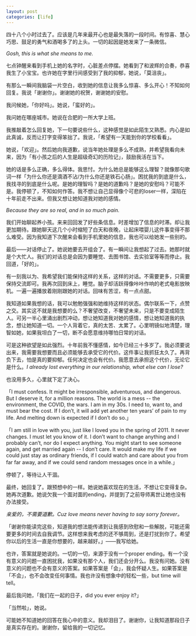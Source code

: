 ```yaml
---
layout: post
categories: [life]
---
```


四十八个小时过去了。应该是几年来最开心也是最失落的一段时间。有惊喜、慧心巧思、鼓足的勇气和酒喝多了的上头。一切的起因是她发来了一条微信。

_Gosh, this is what she means to me._

七点钟醒来看到手机上她的名字时，心脏差点停摆。她看到了和波辉的合奏，恭喜我生了小宝宝。也许她在字里行间感受到了我的抑郁，她说，「莫沮丧」。

有那么一瞬间我脑袋一片空白，收到她的信息让我多么惊喜、多么开心！不知如何回复。我说「谢谢你」。谢谢她的祝贺，谢谢她的安慰。

我问候她，「你好吗」。她说，「蛮好的」。

我问她在哪座城市。她说在合肥的一所大学上班。

我推敲着怎么回复她，下一句要说些什么，这种感觉是如此陌生又熟悉。内心是如此真诚，反而让打字变得笨拙了。我说，「希望有一天能到你的学校看看」。

她说，「欢迎」。然后她向我道歉，说当年她处理是多么不成熟，并希望我看向未来，因为「有小孩之后的人生是超级奇幻的历险记」，鼓励我活在当下。

她的话是多么正确，多么得体。我思忖。为什么她总是能够这么理智？就像那句歌词一样「为什么你还是滴酒不沾/为什么你还是铁石心肠」。困扰我的到底是什么，我找寻的到底是什么呢。是她的理智吗？是她的道歉吗？是她的安慰吗？可能不是。我停顿了，不知如何作答。我不想让自己显得像个可悲的loser一样，深陷在十年前走不出来。但我又想让她知道我对她的感情。

_Because they are so real, and in so much pain._

我们开始聊起养小孩。来来回回发了好些条信息。时差增加了信息的时滞。却让我更加期待。跟她聊天这几个小时缩短了白天和夜晚，让起床喂婴儿这件事变得不那么难受。因为我知道下次醒来会看到手机里她的信息，我也可以给她发一些别的。

最后——对话停止了。她说她要去开组会了。有一瞬间让我想起了过去。她那时就是个大忙人。我们的对话总是会因为要睡觉、去图书馆、去实验室等等而停止。我回道，「好的」。

有一刻我以为、我希望我们能保持这样的关系，这样的对话。不需要更多，只需要保持交流即可。我再次回到床上，睡觉。脑子却活跃得像咔咔作响的老式电影放映机。一遍一遍播放着刚刚跟她的对话。回味有苦涩，有一点点甜。

我知道如果我想的话，我可以勉勉强强和她维持这样的状态。偶尔联系一下，点赞之交。其实这不就是我想要的么？不奢望改变，不奢望未来，只是不要变成陌生人。可另一半心里涌出剧烈冲动，想让她知道我对她的感情，想让她知道我的执念，想让她知道一切。一个人背着它，真的太苦、太累了。心里明镜似地清楚，理智如她，如果我坦白了一切，断不会愿意维持哪怕日常的对话。

可是这种欲望是如此强烈。十年前我不懂感情，如今已经三十多岁了。我必须要说出来，我需要我想要而且必须能够去承受它的代价。这件事让我抓狂太久了。再背负下去，怕是真的要抑郁。任何决定也会有代价。我愿意去承担这个代价，无论它是什么。_I already lost everything in our relationship, what else can I lose?_

也没用多久，心里就下定了决心。

「I must confess. It might be irresponsible, adventurous, and dangerous. But I deserve it, for a million reasons. The world is a mess -- the environment, the COVID, the wars. I am in my 30s. I need to, want to, and must bear the cost. If I don’t, it will add yet another ten years’ of pain to my life. And melting down is expected if I don’t do so.」

「I am still in love with you, just like I loved you in the spring of 2011. It never changes. I must let you know of it. I don’t want to change anything and I probably can’t, nor do I expect anything. You might start to see someone again, and get married again -- I don’t care. It would make my life if we could just stay as ordinary friends, if I could watch and care about you from far far away, and if we could send random messages once in a while.」

停顿了，等待让人干涸。

最终，她回复了。跟预想中的一样。她说她喜欢现在的生活，不想让它变得复杂。她再次道歉。她说欠我一个面对面的ending，并提到了之前导师离世让她也没有办法接受。

_亲爱的，不需要道歉。Cuz love means never having to say sorry forever。_

「谢谢你能读完这些，知道我的想法能传递到让我感到欣慰和一些解脱，可能还需要更多的时间去自我调节。这样想来我考虑的还不够周到，还是打扰到你了。希望你以后的生活一直是你想要的，越来越好。」——我写给她。

也许，答案就是她说的。一切的一切，来源于没有一个proper ending。有一个没有意义的问题一直困扰我，如果没有那个人，我们还会分开么。我没有问她。没有意义的问题也不会有意义的答案。如果答案是「会」，我会怀疑人生。如果答案是「不会」，也不会改变任何事情。我也许没有想象中的轻松一些，but time will tell。

最后我问她，「我们在一起的日子，did you ever enjoy it?」

「当然啦」，她说。

可能她不知道她的回答在我心中的意义。我却泪目了。谢谢你，让我知道那段日子是真实存在的。谢谢你，留给我的一切记忆。